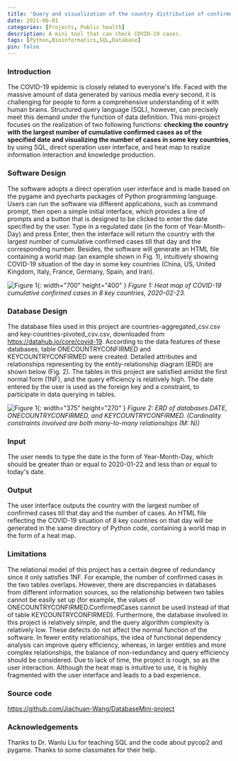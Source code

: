 ```yaml
---
title: 'Query and visualization of the country distribution of confirmed COVID-19 cases'
date: 2021-06-01
categories: [Projects, Public health]
description: A mini tool that can check COVID-19 cases.
tags: [Python,Bioinformatics,SQL,Database]
pin: false
---
```


### Introduction
The COVID-19 epidemic is closely related to everyone's life. Faced with the massive amount of data generated by various media every second, it is challenging for people to form a comprehensive understanding of it with human brains. Structured query language (SQL), however, can precisely meet this demand under the function of data definition. This mini-project focuses on the realization of two following functions: **checking the country with the largest number of cumulative confirmed cases as of the specified date and visualizing the number of cases in some key countries**, by using SQL, direct operation user interface, and heat map to realize information interaction and knowledge production.

### Software Design
The software adopts a direct operation user interface and is made based on the pygame and pyecharts packages of Python programming language. Users can run the software via different applications, such as command prompt, then open a simple initial interface, which provides a line of prompts and a button that is designed to be clicked to enter the date specified by the user. Type in a regulated date (in the form of Year-Month-Day) and press Enter, then the interface will return the country with the largest number of cumulative confirmed cases till that day and the corresponding number. Besides, the software will generate an HTML file containing a world map (an example shown in Fig. 1), intuitively showing COVID-19 situation of the day in some key countries (China, US, United Kingdom, Italy, France, Germany, Spain, and Iran).

![Figure 1](/assets/lib/1639050354213.png){: width="700" height="400" }
_Figure 1: Heat map of COVID-19 cumulative confirmed cases in 8 key countries, 2020-02-23._

### Database Design
The database files used in this project are countries-aggregated_csv.csv and key-countries-pivoted_csv.csv, downloaded from <https://datahub.io/core/covid-19>. According to the data features of these databases, table ONECOUNTRYCONFIRMED and KEYCOUNTRYCONFIRMED were created. Detailed attributes and relationships representing by the entity-relationship diagram (ERD) are shown below (Fig. 2).
The tables in this project are satisfied amidst the first normal form (1NF), and the query efficiency is relatively high. The date entered by the user is used as the foreign key and a constraint, to participate in data querying in tables.

![Figure 1](/assets/lib/1639050378830.png){: width="375" height="270" }
_Figure 2: ERD of databases DATE, ONECOUNTRYCONFIRMED, and KEYCOUNTRYCONFIRMED. (Cardinality constraints involved are both many-to-many relationships (M: N))_


### Input
The user needs to type the date in the form of Year-Month-Day, which should be greater than or equal to 2020-01-22 and less than or equal to today's date.

### Output
The user interface outputs the country with the largest number of confirmed cases till that day and the number of cases. An HTML file reflecting the COVID-19 situation of 8 key countries on that day will be generated in the same directory of Python code, containing a world map in the form of a heat map.

### Limitations
The relational model of this project has a certain degree of redundancy since it only satisfies 1NF. For example, the number of confirmed cases in the two tables overlaps. However, there are discrepancies in databases from different information sources, so the relationship between two tables cannot be easily set up (for example, the values of ONECOUNTRYCONFIRMED.ConfirmedCases cannot be used instead of that of table KEYCOUNTRYCONFIRMED). Furthermore, the database involved in this project is relatively simple, and the query algorithm complexity is relatively low. These defects do not affect the normal function of the software. In fewer entity relationships, the idea of functional dependency analysis can improve query efficiency, whereas, in larger entities and more complex relationships, the balance of non-redundancy and query efficiency should be considered.
Due to lack of time, the project is rough, so as the user interaction. Although the heat map is intuitive to use, it is highly fragmented with the user interface and leads to a bad experience.

### Source code
<https://github.com/Jiachuan-Wang/DatabaseMini-project>

### Acknowledgements
Thanks to Dr. Wanlu Liu for teaching SQL and the code about pycop2 and pygame. Thanks to some classmates for their help.

